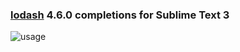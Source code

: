 ### [lodash](https://lodash.com/) 4.6.0 completions for Sublime Text 3

![usage](http://i.imgur.com/NBUV56j.gif)
